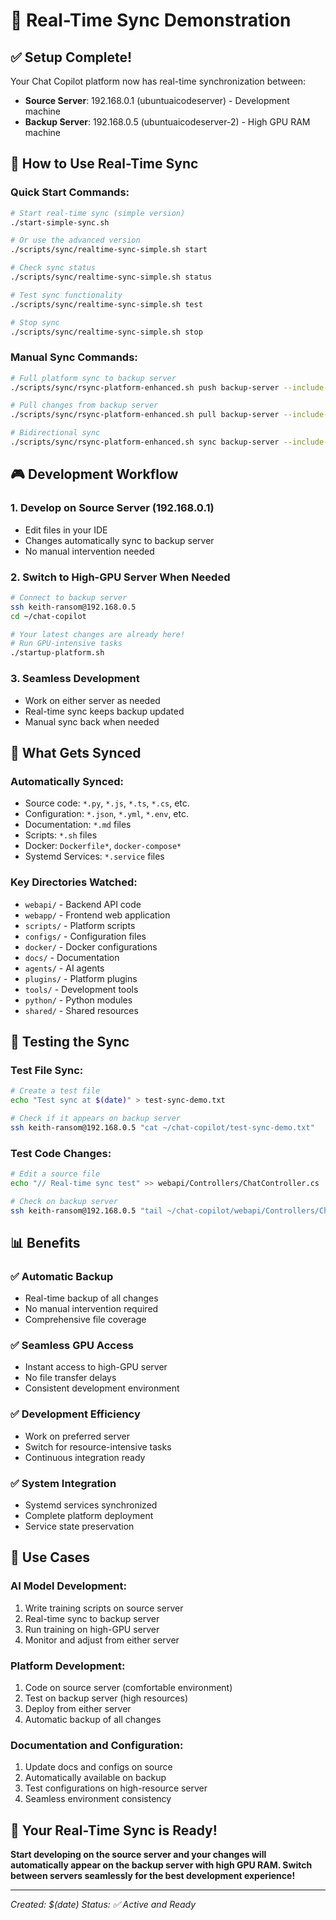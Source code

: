 # 🔄 Real-Time Sync Demonstration

## ✅ Setup Complete!

Your Chat Copilot platform now has real-time synchronization between:
- **Source Server**: 192.168.0.1 (ubuntuaicodeserver) - Development machine
- **Backup Server**: 192.168.0.5 (ubuntuaicodeserver-2) - High GPU RAM machine

## 🚀 How to Use Real-Time Sync

### **Quick Start Commands:**

```bash
# Start real-time sync (simple version)
./start-simple-sync.sh

# Or use the advanced version
./scripts/sync/realtime-sync-simple.sh start

# Check sync status
./scripts/sync/realtime-sync-simple.sh status

# Test sync functionality
./scripts/sync/realtime-sync-simple.sh test

# Stop sync
./scripts/sync/realtime-sync-simple.sh stop
```

### **Manual Sync Commands:**

```bash
# Full platform sync to backup server
./scripts/sync/rsync-platform-enhanced.sh push backup-server --include-systemd

# Pull changes from backup server
./scripts/sync/rsync-platform-enhanced.sh pull backup-server --include-systemd

# Bidirectional sync
./scripts/sync/rsync-platform-enhanced.sh sync backup-server --include-systemd
```

## 🎮 Development Workflow

### **1. Develop on Source Server (192.168.0.1)**
- Edit files in your IDE
- Changes automatically sync to backup server
- No manual intervention needed

### **2. Switch to High-GPU Server When Needed**
```bash
# Connect to backup server
ssh keith-ransom@192.168.0.5
cd ~/chat-copilot

# Your latest changes are already here!
# Run GPU-intensive tasks
./startup-platform.sh
```

### **3. Seamless Development**
- Work on either server as needed
- Real-time sync keeps backup updated
- Manual sync back when needed

## 📁 What Gets Synced

### **Automatically Synced:**
- Source code: `*.py`, `*.js`, `*.ts`, `*.cs`, etc.
- Configuration: `*.json`, `*.yml`, `*.env`, etc.
- Documentation: `*.md` files
- Scripts: `*.sh` files
- Docker: `Dockerfile*`, `docker-compose*`
- Systemd Services: `*.service` files

### **Key Directories Watched:**
- `webapi/` - Backend API code
- `webapp/` - Frontend web application
- `scripts/` - Platform scripts
- `configs/` - Configuration files
- `docker/` - Docker configurations
- `docs/` - Documentation
- `agents/` - AI agents
- `plugins/` - Platform plugins
- `tools/` - Development tools
- `python/` - Python modules
- `shared/` - Shared resources

## 🔧 Testing the Sync

### **Test File Sync:**
```bash
# Create a test file
echo "Test sync at $(date)" > test-sync-demo.txt

# Check if it appears on backup server
ssh keith-ransom@192.168.0.5 "cat ~/chat-copilot/test-sync-demo.txt"
```

### **Test Code Changes:**
```bash
# Edit a source file
echo "// Real-time sync test" >> webapi/Controllers/ChatController.cs

# Check on backup server
ssh keith-ransom@192.168.0.5 "tail ~/chat-copilot/webapi/Controllers/ChatController.cs"
```

## 📊 Benefits

### ✅ **Automatic Backup**
- Real-time backup of all changes
- No manual intervention required
- Comprehensive file coverage

### ✅ **Seamless GPU Access**
- Instant access to high-GPU server
- No file transfer delays
- Consistent development environment

### ✅ **Development Efficiency**
- Work on preferred server
- Switch for resource-intensive tasks
- Continuous integration ready

### ✅ **System Integration**
- Systemd services synchronized
- Complete platform deployment
- Service state preservation

## 🎯 Use Cases

### **AI Model Development:**
1. Write training scripts on source server
2. Real-time sync to backup server
3. Run training on high-GPU server
4. Monitor and adjust from either server

### **Platform Development:**
1. Code on source server (comfortable environment)
2. Test on backup server (high resources)
3. Deploy from either server
4. Automatic backup of all changes

### **Documentation and Configuration:**
1. Update docs and configs on source
2. Automatically available on backup
3. Test configurations on high-resource server
4. Seamless environment consistency

## 🚀 **Your Real-Time Sync is Ready!**

**Start developing on the source server and your changes will automatically appear on the backup server with high GPU RAM. Switch between servers seamlessly for the best development experience!**

---

*Created: $(date)*
*Status: ✅ Active and Ready*